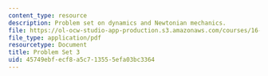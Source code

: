 ```yaml
---
content_type: resource
description: Problem set on dynamics and Newtonian mechanics.
file: https://ol-ocw-studio-app-production.s3.amazonaws.com/courses/16-07-dynamics-fall-2009/45749ebfecf8a5c713555efa03bc3364_MIT16_07F09_hw03.pdf
file_type: application/pdf
resourcetype: Document
title: Problem Set 3
uid: 45749ebf-ecf8-a5c7-1355-5efa03bc3364
---
```

